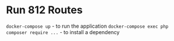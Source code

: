 # Run 812 Routes

`docker-compose up` - to run the application
`docker-compose exec php composer require ...` - to install a dependency